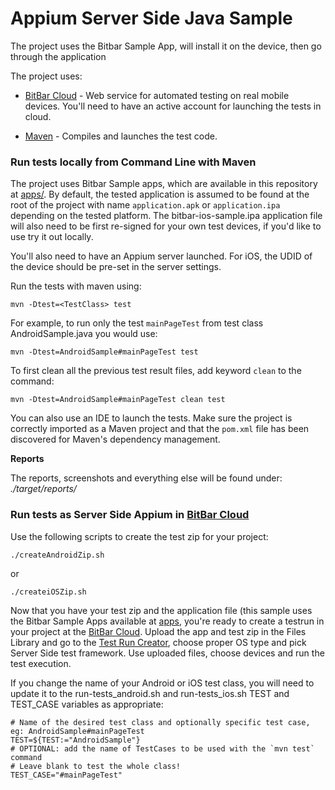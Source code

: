# Appium Server Side Java Sample

The project uses the Bitbar Sample App, will install it on the device, then go through the application

The project uses:

- [BitBar Cloud](https://cloud.bitbar.com) - Web service for automated testing on
  real mobile devices. You'll need to have an active account for launching the tests in cloud.

- [Maven](https://maven.apache.org/) - Compiles and launches the test code.

### Run tests locally from Command Line with Maven

The project uses Bitbar Sample apps, which are available in this repository
at [apps/](https://github.com/bitbar/bitbar-samples/tree/master/apps/). By default, the tested application is assumed to
be found at the root of the project with name `application.apk` or `application.ipa` depending on the tested platform.
The bitbar-ios-sample.ipa application file will also need to be first re-signed for your own test devices, if you'd like
to use try it out locally.

You'll also need to have an Appium server launched. For iOS, the UDID of the device should be pre-set in the server
settings.

Run the tests with maven using:

    mvn -Dtest=<TestClass> test

For example, to run only the test `mainPageTest` from test class AndroidSample.java you would use:

    mvn -Dtest=AndroidSample#mainPageTest test

To first clean all the previous test result files, add keyword `clean` to the command:

    mvn -Dtest=AndroidSample#mainPageTest clean test

You can also use an IDE to launch the tests. Make sure the project is correctly imported as a Maven project and that
the `pom.xml` file has been discovered for Maven's dependency management.

**Reports**

The reports, screenshots and everything else will be found under:
*./target/reports/*

### Run tests as Server Side Appium in [BitBar Cloud](https://cloud.bitbar.com)

Use the following scripts to create the test zip for your project:

    ./createAndroidZip.sh

or

    ./createiOSZip.sh

Now that you have your test zip and the application file (this sample uses the Bitbar Sample Apps available at
[apps](https://github.com/bitbar/bitbar-samples/tree/master/apps/), you're ready to create a testrun
in your project at the [BitBar Cloud](https://cloud.bitbar.com). Upload the app and test zip in the Files Library
and go to the [Test Run Creator](https://cloud.bitbar.com/#testing/test-run-creator), choose proper OS type and pick
Server Side test framework. Use uploaded files, choose devices and run the test execution.

If you change the name of your Android or iOS test class, you will need to update it to the run-tests_android.sh and
run-tests_ios.sh TEST and TEST_CASE variables as appropriate:

    # Name of the desired test class and optionally specific test case, eg: AndroidSample#mainPageTest
    TEST=${TEST:="AndroidSample"}
    # OPTIONAL: add the name of TestCases to be used with the `mvn test` command
    # Leave blank to test the whole class!
    TEST_CASE="#mainPageTest"
